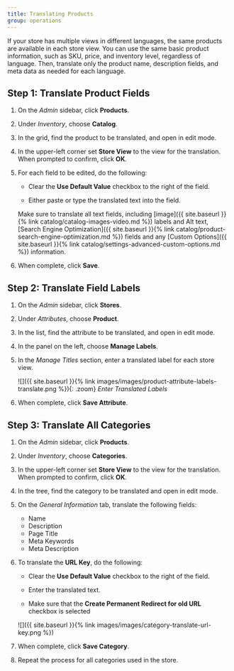 ```yaml
---
title: Translating Products
group: operations
---
```


If your store has multiple views in different languages, the same products are available in each store view. You can use the same basic product information, such as SKU, price, and inventory level, regardless of language. Then, translate only the product name, description fields, and meta data as needed for each language.

## Step 1: Translate Product Fields

1.  On the _Admin_ sidebar, click **Products**.

1.  Under _Inventory_, choose **Catalog**.

1.  In the grid, find the product to be translated, and open in edit mode.

1.  In the upper-left corner set **Store View** to the view for the translation. When prompted to confirm, click **OK**.

1.  For each field to be edited, do the following:

    -  Clear the **Use Default Value** checkbox to the right of the field.

    -  Either paste or type the translated text into the field.

    Make sure to translate all text fields, including [image]({{ site.baseurl }}{% link catalog/catalog-images-video.md %}) labels and Alt text, [Search Engine Optimization]({{ site.baseurl }}{% link catalog/product-search-engine-optimization.md %}) fields and any [Custom Options]({{ site.baseurl }}{% link catalog/settings-advanced-custom-options.md %}) information.

1.  When complete, click **Save**.

## Step 2: Translate Field Labels

1.  On the _Admin_ sidebar, click **Stores**.

1.  Under _Attributes_, choose **Product**.

1.  In the list, find the attribute to be translated, and open in edit mode.

1.  In the panel on the left, choose **Manage Labels**.

1.  In the _Manage Titles_ section, enter a translated label for each store view.

    ![]({{ site.baseurl }}{% link images/images/product-attribute-labels-translate.png %}){: .zoom}
    _Enter Translated Labels_

1.  When complete, click **Save Attribute**.

## Step 3: Translate All Categories

1.  On the _Admin_ sidebar, click **Products**.

1.  Under _Inventory_, choose **Categories**.

1.  In the upper-left corner set **Store View** to the view for the translation. When prompted to confirm, click **OK**.

1.  In the tree, find the category to be translated and open in edit mode.

1.  On the _General Information_ tab, translate the following fields:

    -  Name
    -  Description
    -  Page Title
    -  Meta Keywords
    -  Meta Description

1.  To translate the **URL Key**, do the following:

    -  Clear the **Use Default Value** checkbox to the right of the field.

    -  Enter the translated text.

    -  Make sure that the **Create Permanent Redirect for old URL** checkbox is selected

    ![]({{ site.baseurl }}{% link images/images/category-translate-url-key.png %})

1.  When complete, click **Save Category**.

1.  Repeat the process for all categories used in the store.
